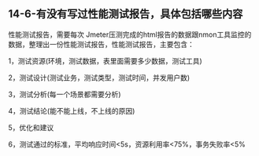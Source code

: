 ## 14-6-有没有写过性能测试报告，具体包括哪些内容

性能测试报告，需要每次 Jmeter压测完成的html报告的数据跟nmon工具监控的数据，整理出一份性能测试报告，性能测试报告，主要包含：

1，测试资源(环境，测试数据，表里面需要多少数据，测试工具)

2，测试设计(测试业务，测试类型，测试时间，并发用户数)

3，测试分析(每一个场景都需要分析)

4，测试结论(能不能上线，不上线的原因)

5，优化和建议

6，测试通过的标准，平均响应时间<5s，资源利用率<75%，事务失败率<5%
